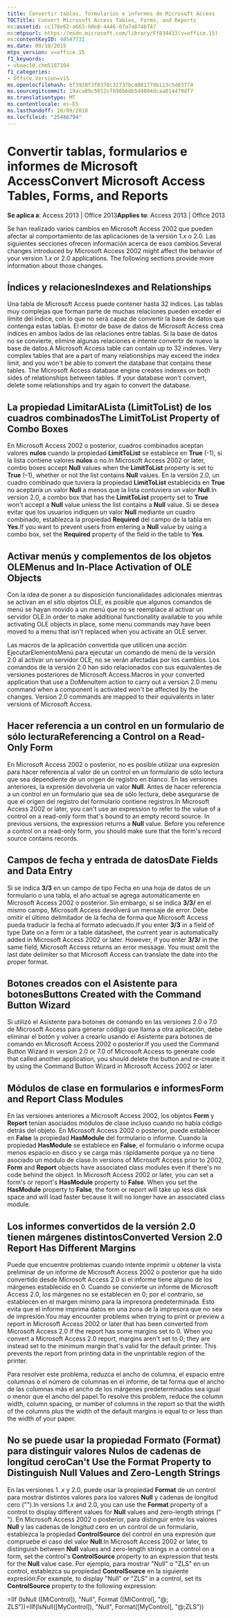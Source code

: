 ```yaml
---
title: Convertir tablas, formularios e informes de Microsoft Access
TOCTitle: Convert Microsoft Access Tables, Forms, and Reports
ms:assetid: cc170e62-a663-60e8-4446-07a7a874b747
ms:mtpsurl: https://msdn.microsoft.com/library/Ff834413(v=office.15)
ms:contentKeyID: 48547731
ms.date: 09/18/2015
mtps_version: v=office.15
f1_keywords:
- vbaac10.chm5187104
f1_categories:
- Office.Version=v15
ms.openlocfilehash: 6f3928f3f0378c32737bc4881779b113c5d03774
ms.sourcegitcommit: 19aca09c5812cfb98b68b5d4604dcaa814479df7
ms.translationtype: MT
ms.contentlocale: es-ES
ms.lasthandoff: 10/09/2018
ms.locfileid: "25486794"
---
```

# <a name="convert-microsoft-access-tables-forms-and-reports"></a><span data-ttu-id="d4ee6-102">Convertir tablas, formularios e informes de Microsoft Access</span><span class="sxs-lookup"><span data-stu-id="d4ee6-102">Convert Microsoft Access Tables, Forms, and Reports</span></span>

<span data-ttu-id="d4ee6-103">**Se aplica a**: Access 2013 | Office 2013</span><span class="sxs-lookup"><span data-stu-id="d4ee6-103">**Applies to**: Access 2013 | Office 2013</span></span>

<span data-ttu-id="d4ee6-p101">Se han realizado varios cambios en Microsoft Access 2002 que pueden afectar al comportamiento de las aplicaciones de la versión 1.*x* o 2.0. Las siguientes secciones ofrecen información acerca de esos cambios.</span><span class="sxs-lookup"><span data-stu-id="d4ee6-p101">Several changes introduced by Microsoft Access 2002 might affect the behavior of your version 1.*x* or 2.0 applications. The following sections provide more information about those changes.</span></span>

## <a name="indexes-and-relationships"></a><span data-ttu-id="d4ee6-106">Índices y relaciones</span><span class="sxs-lookup"><span data-stu-id="d4ee6-106">Indexes and Relationships</span></span>

<span data-ttu-id="d4ee6-p102">Una tabla de Microsoft Access puede contener hasta 32 índices. Las tablas muy complejas que forman parte de muchas relaciones pueden exceder el límite del índice, con lo que no será capaz de convertir la base de datos que contenga estas tablas. El motor de base de datos de Microsoft Access crea índices en ambos lados de las relaciones entre tablas. Si la base de datos no se convierte, elimine algunas relaciones e intente convertir de nuevo la base de datos.</span><span class="sxs-lookup"><span data-stu-id="d4ee6-p102">A Microsoft Access table can contain up to 32 indexes. Very complex tables that are a part of many relationships may exceed the index limit, and you won't be able to convert the database that contains these tables. The Microsoft Access database engine creates indexes on both sides of relationships between tables. If your database won't convert, delete some relationships and try again to convert the database.</span></span>

## <a name="the-limittolist-property-of-combo-boxes"></a><span data-ttu-id="d4ee6-111">La propiedad LimitarALista (LimitToList) de los cuadros combinados</span><span class="sxs-lookup"><span data-stu-id="d4ee6-111">The LimitToList Property of Combo Boxes</span></span>

<span data-ttu-id="d4ee6-112">En Microsoft Access 2002 o posterior, cuadros combinados aceptan valores **nulos** cuando la propiedad **LimitToList** se establece en **True** (-1), si la lista contiene valores **nulos** o no.</span><span class="sxs-lookup"><span data-stu-id="d4ee6-112">In Microsoft Access 2002 or later, combo boxes accept **Null** values when the **LimitToList** property is set to **True** (–1), whether or not the list contains **Null** values.</span></span> <span data-ttu-id="d4ee6-113">En la versión 2.0, un cuadro combinado que tuviera la propiedad **LimitToList** establecida en **True** no aceptaría un valor **Null** a menos que la lista contuviera un valor **Null**.</span><span class="sxs-lookup"><span data-stu-id="d4ee6-113">In version 2.0, a combo box that has the **LimitToList** property set to **True** won't accept a **Null** value unless the list contains a **Null** value.</span></span> <span data-ttu-id="d4ee6-114">Si se desea evitar que los usuarios indiquen un valor **Null** mediante un cuadro combinado, establezca la propiedad **Required** del campo de la tabla en **Yes**.</span><span class="sxs-lookup"><span data-stu-id="d4ee6-114">If you want to prevent users from entering a **Null** value by using a combo box, set the **Required** property of the field in the table to **Yes**.</span></span>

## <a name="menus-and-in-place-activation-of-ole-objects"></a><span data-ttu-id="d4ee6-115">Activar menús y complementos de los objetos OLE</span><span class="sxs-lookup"><span data-stu-id="d4ee6-115">Menus and In-Place Activation of OLE Objects</span></span>

<span data-ttu-id="d4ee6-116">Con la idea de poner a su disposición funcionalidades adicionales mientras se activan en el sitio objetos OLE, es posible que algunos comandos de menú se hayan movido a un menú que no se reemplace al activar un servidor OLE.</span><span class="sxs-lookup"><span data-stu-id="d4ee6-116">In order to make additional functionality available to you while activating OLE objects in place, some menu commands may have been moved to a menu that isn't replaced when you activate an OLE server.</span></span>

<span data-ttu-id="d4ee6-p104">Las macros de la aplicación convertida que utilicen una acción EjecutarElementoMenú para ejecutar un comando de menú de la versión 2.0 al activar un servidor OLE, no se verán afectadas por los cambios. Los comandos de la versión 2.0 han sido relacionados con sus equivalentes de versiones posteriores de Microsoft Access.</span><span class="sxs-lookup"><span data-stu-id="d4ee6-p104">Macros in your converted application that use a DoMenuItem action to carry out a version 2.0 menu command when a component is activated won't be affected by the changes. Version 2.0 commands are mapped to their equivalents in later versions of Microsoft Access.</span></span>

## <a name="referencing-a-control-on-a-read-only-form"></a><span data-ttu-id="d4ee6-119">Hacer referencia a un control en un formulario de sólo lectura</span><span class="sxs-lookup"><span data-stu-id="d4ee6-119">Referencing a Control on a Read-Only Form</span></span>

<span data-ttu-id="d4ee6-p105">En Microsoft Access 2002 o posterior, no es posible utilizar una expresión para hacer referencia al valor de un control en un formulario de sólo lectura que sea dependiente de un origen de registro en blanco. En las versiones anteriores, la expresión devolvería un valor **Null**. Antes de hacer referencia a un control en un formulario que sea de sólo lectura, debe asegurarse de que el origen del registro del formulario contiene registros.</span><span class="sxs-lookup"><span data-stu-id="d4ee6-p105">In Microsoft Access 2002 or later, you can't use an expression to refer to the value of a control on a read-only form that's bound to an empty record source. In previous versions, the expression returns a **Null** value. Before you reference a control on a read-only form, you should make sure that the form's record source contains records.</span></span>

## <a name="date-fields-and-data-entry"></a><span data-ttu-id="d4ee6-123">Campos de fecha y entrada de datos</span><span class="sxs-lookup"><span data-stu-id="d4ee6-123">Date Fields and Data Entry</span></span>

<span data-ttu-id="d4ee6-p106">Si se indica **3/3** en un campo de tipo Fecha en una hoja de datos de un formulario o una tabla, el año actual se agrega automáticamente en Microsoft Access 2002 o posterior. Sin embargo, si se indica **3/3/** en el mismo campo, Microsoft Access devolverá un mensaje de error. Debe omitir el último delimitador de la fecha de forma que Microsoft Access pueda traducir la fecha al formato adecuado.</span><span class="sxs-lookup"><span data-stu-id="d4ee6-p106">If you enter **3/3** in a field of type Date on a form or a table datasheet, the current year is automatically added in Microsoft Access 2002 or later. However, if you enter **3/3/** in the same field, Microsoft Access returns an error message. You must omit the last date delimiter so that Microsoft Access can translate the date into the proper format.</span></span>

## <a name="buttons-created-with-the-command-button-wizard"></a><span data-ttu-id="d4ee6-127">Botones creados con el Asistente para botones</span><span class="sxs-lookup"><span data-stu-id="d4ee6-127">Buttons Created with the Command Button Wizard</span></span>

<span data-ttu-id="d4ee6-128">Si utilizó el Asistente para botones de comando en las versiones 2.0 o 7.0 de Microsoft Access para generar código que llama a otra aplicación, debe eliminar el botón y volver a crearlo usando el Asistente para botones de comando en Microsoft Access 2002 o posterior.</span><span class="sxs-lookup"><span data-stu-id="d4ee6-128">If you used the Command Button Wizard in version 2.0 or 7.0 of Microsoft Access to generate code that called another application, you should delete the button and re-create it by using the Command Button Wizard in Microsoft Access 2002 or later.</span></span>

## <a name="form-and-report-class-modules"></a><span data-ttu-id="d4ee6-129">Módulos de clase en formularios e informes</span><span class="sxs-lookup"><span data-stu-id="d4ee6-129">Form and Report Class Modules</span></span>

<span data-ttu-id="d4ee6-p107">En las versiones anteriores a Microsoft Access 2002, los objetos **Form** y **Report** tenían asociados módulos de clase incluso cuando no había código detrás del objeto. En Microsoft Access 2002 o posterior, puede establecer en **False** la propiedad **HasModule** del formulario o informe. Cuando la propiedad **HasModule** se establece en **False**, el formulario o informe ocupa menos espacio en disco y se carga más rápidamente porque ya no tiene asociado un módulo de clase.</span><span class="sxs-lookup"><span data-stu-id="d4ee6-p107">In versions of Microsoft Access prior to 2002, **Form** and **Report** objects have associated class modules even if there's no code behind the object. In Microsoft Access 2002 or later, you can set a form's or report's **HasModule** property to **False**. When you set the **HasModule** property to **False**, the form or report will take up less disk space and will load faster because it will no longer have an associated class module.</span></span>

## <a name="converted-version-20-report-has-different-margins"></a><span data-ttu-id="d4ee6-133">Los informes convertidos de la versión 2.0 tienen márgenes distintos</span><span class="sxs-lookup"><span data-stu-id="d4ee6-133">Converted Version 2.0 Report Has Different Margins</span></span>

<span data-ttu-id="d4ee6-p108">Puede que encuentre problemas cuando intente imprimir u obtener la vista preliminar de un informe de Microsoft Access 2002 o posterior que ha sido convertido desde Microsoft Access 2.0 si el informe tiene alguno de los márgenes establecido en 0. Cuando se convierte un informe de Microsoft Access 2.0, los márgenes no se establecen en 0; por el contrario, se establecen en el margen mínimo para la impresora predeterminada. Esto evita que el informe imprima datos en una zona de la impresora que no sea de impresión.</span><span class="sxs-lookup"><span data-stu-id="d4ee6-p108">You may encounter problems when trying to print or preview a report in Microsoft Access 2002 or later that has been converted from Microsoft Access 2.0 if the report has some margins set to 0. When you convert a Microsoft Access 2.0 report, margins aren't set to 0; they are instead set to the minimum margin that's valid for the default printer. This prevents the report from printing data in the unprintable region of the printer.</span></span>

<span data-ttu-id="d4ee6-137">Para resolver este problema, reduzca el ancho de columna, el espacio entre columnas o el número de columnas en el informe, de tal forma que el ancho de las columnas más el ancho de los márgenes predeterminados sea igual o menor que el ancho del papel.</span><span class="sxs-lookup"><span data-stu-id="d4ee6-137">To resolve this problem, reduce the column width, column spacing, or number of columns in the report so that the width of the columns plus the width of the default margins is equal to or less than the width of your paper.</span></span>

## <a name="cant-use-the-format-property-to-distinguish-null-values-and-zero-length-strings"></a><span data-ttu-id="d4ee6-138">No se puede usar la propiedad Formato (Format) para distinguir valores Nulos de cadenas de longitud cero</span><span class="sxs-lookup"><span data-stu-id="d4ee6-138">Can't Use the Format Property to Distinguish Null Values and Zero-Length Strings</span></span>

<span data-ttu-id="d4ee6-139">En las versiones 1. *x* y 2.0, puede usar la propiedad **Format** de un control para mostrar distintos valores para los valores **Null** y cadenas de longitud cero ("").</span><span class="sxs-lookup"><span data-stu-id="d4ee6-139">In versions 1.*x* and 2.0, you can use the **Format** property of a control to display different values for **Null** values and zero-length strings (" ").</span></span> <span data-ttu-id="d4ee6-140">En Microsoft Access 2002 o posterior, para distinguir entre los valores **Null** y las cadenas de longitud cero en un control de un formulario, establezca la propiedad **ControlSource** del control en una expresión que compruebe el caso del valor **Null**.</span><span class="sxs-lookup"><span data-stu-id="d4ee6-140">In Microsoft Access 2002 or later, to distinguish between **Null** values and zero-length strings in a control on a form, set the control's **ControlSource** property to an expression that tests for the **Null** value case.</span></span> <span data-ttu-id="d4ee6-141">Por ejemplo, para mostrar "Null" o "ZLS" en un control, establezca su propiedad **ControlSource** en la siguiente expresión:</span><span class="sxs-lookup"><span data-stu-id="d4ee6-141">For example, to display "Null" or "ZLS" in a control, set its **ControlSource** property to the following expression:</span></span>

<span data-ttu-id="d4ee6-142">\=IIf (IsNull (\[MiControl\]), "Null", Format (\[MiControl\], "@; ZLS"))</span><span class="sxs-lookup"><span data-stu-id="d4ee6-142">\=IIf(IsNull(\[MyControl\]), "Null", Format(\[MyControl\], "@;ZLS"))</span></span>

